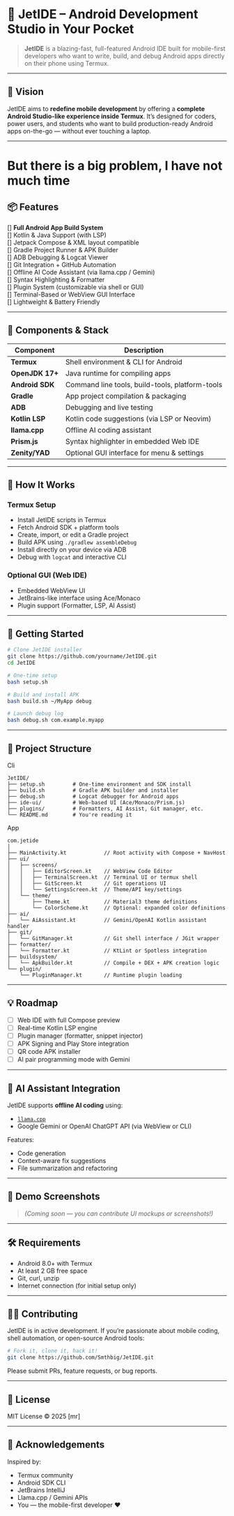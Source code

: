 # 🚀 JetIDE – Android Development Studio in Your Pocket

> **JetIDE** is a blazing-fast, full-featured Android IDE built for mobile-first developers who want to write, build, and debug Android apps directly on their phone using Termux.

---

## 🎯 Vision

JetIDE aims to **redefine mobile development** by offering a **complete Android Studio-like experience inside Termux**. It’s designed for coders, power users, and students who want to build production-ready Android apps on-the-go — without ever touching a laptop.

---

# But there is a big problem, I have not much time

## 📦 Features

[] **Full Android App Build System**  
[] Kotlin & Java Support (with LSP)  
[] Jetpack Compose & XML layout compatible  
[] Gradle Project Runner & APK Builder  
[] ADB Debugging & Logcat Viewer  
[] Git Integration + GitHub Automation  
[] Offline AI Code Assistant (via llama.cpp / Gemini)  
[] Syntax Highlighting & Formatter  
[] Plugin System (customizable via shell or GUI)  
[] Terminal-Based or WebView GUI Interface  
[] Lightweight & Battery Friendly  

---

## 🔧 Components & Stack

| Component        | Description                                       |
|------------------|---------------------------------------------------|
| **Termux**       | Shell environment & CLI for Android               |
| **OpenJDK 17+**  | Java runtime for compiling apps                   |
| **Android SDK**  | Command line tools, build-tools, platform-tools  |
| **Gradle**       | App project compilation & packaging               |
| **ADB**          | Debugging and live testing                        |
| **Kotlin LSP**   | Kotlin code suggestions (via LSP or Neovim)       |
| **llama.cpp**    | Offline AI coding assistant                       |
| **Prism.js**     | Syntax highlighter in embedded Web IDE            |
| **Zenity/YAD**   | Optional GUI interface for menu & settings        |

---

## 🧪 How It Works

### Termux Setup

- Install JetIDE scripts in Termux
- Fetch Android SDK + platform tools
- Create, import, or edit a Gradle project
- Build APK using `./gradlew assembleDebug`
- Install directly on your device via ADB
- Debug with `logcat` and interactive CLI

### Optional GUI (Web IDE)

- Embedded WebView UI
- JetBrains-like interface using Ace/Monaco
- Plugin support (Formatter, LSP, AI Assist)

---

## 🚀 Getting Started

```bash
# Clone JetIDE installer
git clone https://github.com/yourname/JetIDE.git
cd JetIDE

# One-time setup
bash setup.sh

# Build and install APK
bash build.sh ~/MyApp debug

# Launch debug log
bash debug.sh com.example.myapp
````

---

## 📁 Project Structure
Cli
```
JetIDE/
├── setup.sh         # One-time environment and SDK install
├── build.sh         # Gradle APK builder and installer
├── debug.sh         # Logcat debugger for Android apps
├── ide-ui/          # Web-based UI (Ace/Monaco/Prism.js)
├── plugins/         # Formatters, AI Assist, Git manager, etc.
└── README.md        # You're reading it
```
App
```
com.jetide
│
├── MainActivity.kt            // Root activity with Compose + NavHost
├── ui/
│   ├── screens/
│   │   ├── EditorScreen.kt    // WebView Code Editor
│   │   ├── TerminalScreen.kt  // Terminal UI or termux shell
│   │   ├── GitScreen.kt       // Git operations UI
│   │   └── SettingsScreen.kt  // Theme/API key/settings
│   └── theme/
│       ├── Theme.kt           // Material3 theme definitions
│       └── ColorScheme.kt     // Optional: expanded color definitions
├── ai/
│   └── AiAssistant.kt         // Gemini/OpenAI Kotlin assistant handler
├── git/
│   └── GitManager.kt          // Git shell interface / JGit wrapper
├── formatter/
│   └── Formatter.kt           // KtLint or Spotless integration
├── buildsystem/
│   └── ApkBuilder.kt          // Compile + DEX + APK creation logic
└── plugin/
    └── PluginManager.kt       // Runtime plugin loading
```
---

## 💡 Roadmap

* [ ] Web IDE with full Compose preview
* [ ] Real-time Kotlin LSP engine
* [ ] Plugin manager (formatter, snippet injector)
* [ ] APK Signing and Play Store integration
* [ ] QR code APK installer
* [ ] AI pair programming mode with Gemini

---

## 🤖 AI Assistant Integration

JetIDE supports **offline AI coding** using:

* [`llama.cpp`](https://github.com/ggerganov/llama.cpp)
* Google Gemini or OpenAI ChatGPT API (via WebView or CLI)

Features:

* Code generation
* Context-aware fix suggestions
* File summarization and refactoring

---

## 📲 Demo Screenshots

> *(Coming soon — you can contribute UI mockups or screenshots!)*

---

## 🛠 Requirements

* Android 8.0+ with Termux
* At least 2 GB free space
* Git, curl, unzip
* Internet connection (for initial setup only)

---

## 🧑‍💻 Contributing

JetIDE is in active development. If you’re passionate about mobile coding, shell automation, or open-source Android tools:

```bash
# Fork it, clone it, hack it!
git clone https://github.com/Smthbig/JetIDE.git
```

Please submit PRs, feature requests, or bug reports.

---

## 📜 License

MIT License © 2025 \[mr]

---

## 📣 Acknowledgements

Inspired by:

* Termux community
* Android SDK CLI
* JetBrains IntelliJ
* Llama.cpp / Gemini APIs
* You — the mobile-first developer ❤️

